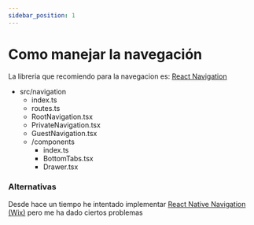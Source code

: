 ```yaml
---
sidebar_position: 1
---
```

# Como manejar la navegación

La libreria que recomiendo para la navegacion es: [React Navigation](https://reactnavigation.org)

- src/navigation
  - index.ts
  - routes.ts
  - RootNavigation.tsx
  - PrivateNavigation.tsx
  - GuestNavigation.tsx
  - /components
    - index.ts
    - BottomTabs.tsx
    - Drawer.tsx

### Alternativas
Desde hace un tiempo he intentado implementar [React Native Navigation (Wix)](https://wix.github.io/react-native-navigation/docs/before-you-start/) pero me ha dado ciertos problemas